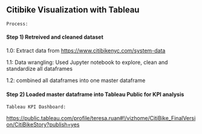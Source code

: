 ## Citibike Visualization with Tableau

```
Process:
```
#### Step 1) Retreived and cleaned dataset

1.0: Extract data from https://www.citibikenyc.com/system-data

1.1: Data wrangling:  Used Jupyter notebook to explore, clean and standardize all dataframes

1.2: combined all dataframes into one master dataframe




#### Step 2) Loaded master dataframe into Tableau Public for KPI analysis 
```
Tableau KPI Dashboard: 
```
https://public.tableau.com/profile/teresa.ruan#!/vizhome/CitiBike_FinalVersion/CitiBikeStory?publish=yes
